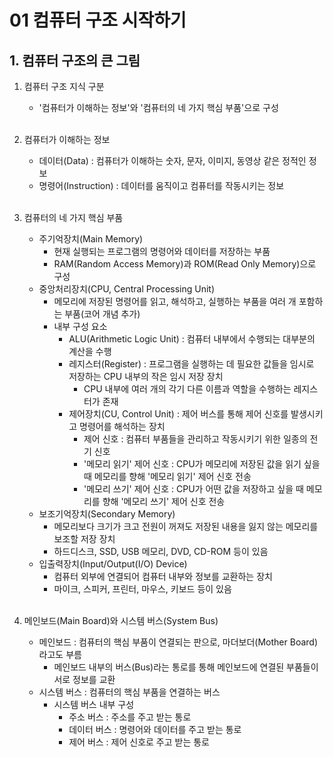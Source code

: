 # 01 컴퓨터 구조 시작하기

## 1. 컴퓨터 구조의 큰 그림
1. 컴퓨터 구조 지식 구분
    - '컴퓨터가 이해하는 정보'와 '컴퓨터의 네 가지 핵심 부품'으로 구성<br><br>

2. 컴퓨터가 이해하는 정보
    - 데이터(Data) : 컴퓨터가 이해하는 숫자, 문자, 이미지, 동영상 같은 정적인 정보
    - 명령어(Instruction) : 데이터를 움직이고 컴퓨터를 작동시키는 정보<br><br>

3. 컴퓨터의 네 가지 핵심 부품
    - 주기억장치(Main Memory)
        - 현재 실행되는 프로그램의 명령어와 데이터를 저장하는 부품
        - RAM(Random Access Memory)과 ROM(Read Only Memory)으로 구성
    - 중앙처리장치(CPU, Central Processing Unit)
        - 메모리에 저장된 명령어를 읽고, 해석하고, 실행하는 부품을 여러 개 포함하는 부품(코어 개념 추가)
        - 내부 구성 요소
            - ALU(Arithmetic Logic Unit) : 컴퓨터 내부에서 수행되는 대부분의 계산을 수행
            - 레지스터(Register) : 프로그램을 실행하는 데 필요한 값들을 임시로 저장하는 CPU 내부의 작은 임시 저장 장치
                - CPU 내부에 여러 개의 각기 다른 이름과 역할을 수행하는 레지스터가 존재
            - 제어장치(CU, Control Unit) : 제어 버스를 통해 제어 신호를 발생시키고 명령어를 해석하는 장치
                - 제어 신호 : 컴퓨터 부품들을 관리하고 작동시키기 위한 일종의 전기 신호
                - '메모리 읽기' 제어 신호 : CPU가 메모리에 저장된 값을 읽기 싶을 때 메모리를 향해 '메모리 읽기' 제어 신호 전송
                - '메모리 쓰기' 제어 신호 : CPU가 어떤 값을 저장하고 싶을 때 메모리를 향해 '메모리 쓰기' 제어 신호 전송
    - 보조기억장치(Secondary Memory)
        - 메모리보다 크기가 크고 전원이 꺼져도 저장된 내용을 잃지 않는 메모리를 보조할 저장 장치
        - 하드디스크, SSD, USB 메모리, DVD, CD-ROM 등이 있음
    - 입출력장치(Input/Output(I/O) Device)
        - 컴퓨터 외부에 연결되어 컴퓨터 내부와 정보를 교환하는 장치
        - 마이크, 스피커, 프린터, 마우스, 키보드 등이 있음<br><br>

4. 메인보드(Main Board)와 시스템 버스(System Bus)
    - 메인보드 : 컴퓨터의 핵심 부품이 연결되는 판으로, 마더보더(Mother Board)라고도 부름
        - 메인보드 내부의 버스(Bus)라는 통로를 통해 메인보드에 연결된 부품들이 서로 정보를 교환
    - 시스템 버스 : 컴퓨터의 핵심 부품을 연결하는 버스
        - 시스템 버스 내부 구성
            - 주소 버스 : 주소를 주고 받는 통로
            - 데이터 버스 : 명령어와 데이터를 주고 받는 통로
            - 제어 버스 : 제어 신호로 주고 받는 통로